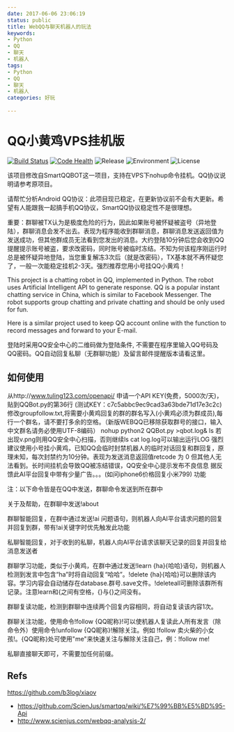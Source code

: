 ```yaml
---
date: 2017-06-06 23:06:19
status: public
title: WebQQ与聊天机器人的玩法
keywords: 
- Python 
- QQ
- 聊天
- 机器人
tags:
- Python 
- QQ
- 聊天
- 机器人
categories: 好玩
 
---
```



# QQ小黄鸡VPS挂机版

[![Build Status](https://travis-ci.org/zeruniverse/QQRobot.svg?branch=master)](https://travis-ci.org/zeruniverse/QQRobot)
[![Code Health](https://landscape.io/github/zeruniverse/QQRobot/master/landscape.svg?style=flat)](https://landscape.io/github/zeruniverse/QQRobot/master)
![Release](https://img.shields.io/github/release/zeruniverse/QQRobot.svg) 
![Environment](https://img.shields.io/badge/python-2.6%2C%202.7-blue.svg) 
![License](https://img.shields.io/github/license/zeruniverse/QQRobot.svg) 

该项目修改自SmartQQBOT这一项目，支持在VPS下nohup命令挂机。QQ协议说明请参考原项目。

请帮忙分析Android QQ协议：此项目现已稳定，在更新协议前不会有大更新。希望有人能跟我一起搞手机QQ协议，SmartQQ协议稳定性不是很理想。

重要：群聊被TX认为是极度危险的行为，因此如果账号被怀疑被盗号（异地登陆），群聊消息会发不出去。表现为程序能收到群聊消息，群聊消息发送返回值为发送成功，但其他群成员无法看到您发出的消息。大约登陆10分钟后您会收到QQ提醒提示账号被盗，要求改密码，同时账号被临时冻结。不知为何该程序刚运行时总是被怀疑异地登陆，当您重复解冻3次后（就是改密码），TX基本就不再怀疑您了，一般一次能稳定挂机2-3天。强烈推荐您用小号挂QQ小黄鸡！

This project is a chatting robot in QQ, implemented in Python. The robot uses Artificial Intelligent API to generate response. QQ is a popular instant chatting service in China, which is similar to Facebook Messenger. The robot supports group chatting and private chatting and should be only used for fun.

Here is a similar project used to keep QQ account online with the function to record messages and forward to your E-mail.


登陆时采用QQ安全中心的二维码做为登陆条件, 不需要在程序里输入QQ号码及QQ密码。QQ自动回复私聊（无群聊功能）及留言邮件提醒版本请看这里。


## 如何使用

从http://www.tuling123.com/openapi/ 申请一个API KEY(免费，5000次/天)， 贴到QQBot.py的第36行 (测试KEY：c7c5abbc9ec9cad3a63bde71d17e3c2c)
修改groupfollow.txt,将需要小黄鸡回复的群的群名写入(小黄鸡必须为群成员),每行一个群名，请不要打多余的空格。（新版WEBQQ已移除获取群号的接口，输入中文群名请务必使用UTF-8编码）
nohup python2 QQBot.py >qbot.log&
ls
若出现v.png则用QQ安全中心扫描，否则继续ls
cat log.log可以输出运行LOG
强烈建议使用小号挂小黄鸡，已知QQ会临时封禁机器人的临时对话回复和群回复，原理未知，每次封禁约为10分钟。表现为发送消息返回值retcode 为 0 但其他人无法看到。长时间挂机会导致QQ被冻结错误，QQ安全中心提示发布不良信息
据反馈此AI平台回复中带有少量广告。。。(如问iphone6价格回复小米799)
功能

注：以下命令皆是在QQ中发送，群聊命令发送到所在群中

关于及帮助，在群聊中发送!about

群聊智能回复，在群中通过发送!ai 问题语句，则机器人向AI平台请求问题的回复并回复到群，带有!ai关键字时优先触发此功能

私聊智能回复，对于收到的私聊，机器人向AI平台请求该聊天记录的回复并回复给消息发送者

群聊学习功能，类似于小黄鸡，在群中通过发送!learn {ha}{哈哈}语句，则机器人检测到发言中包含“ha”时将自动回复“哈哈”。!delete {ha}{哈哈}可以删除该内容。学习内容会自动储存在database.群号.save文件。!deleteall可删除该群所有记录。注意learn和{之间有空格，{}与{}之间没有。

群聊复读功能，检测到群聊中连续两个回复内容相同，将自动复读该内容1次。

群聊关注功能，使用命令!follow {QQ昵称}!可以使机器人复读此人所有发言（除命令外）使用命令!unfollow {QQ昵称}!解除关注。例如 !follow 卖火柴的小女孩!。{QQ昵称}处可使用"me"来快速关注与解除关注自己，例：!follow me!

私聊直接聊天即可，不需要加任何前缀。


## Refs
https://github.com/b3log/xiaov

- https://github.com/ScienJus/smartqq/wiki/%E7%99%BB%E5%BD%95-Api
- http://www.scienjus.com/webqq-analysis-2/